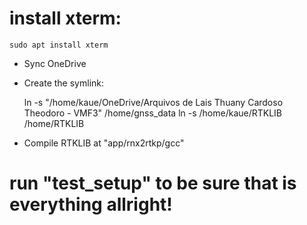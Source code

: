 # install xterm:

    sudo apt install xterm

- Sync OneDrive
- Create the symlink:

    ln -s "/home/kaue/OneDrive/Arquivos de Lais Thuany Cardoso Theodoro - VMF3" /home/gnss_data
    ln -s /home/kaue/RTKLIB /home/RTKLIB

- Compile RTKLIB at "app/rnx2rtkp/gcc"


# run "test_setup" to be sure that is everything allright!